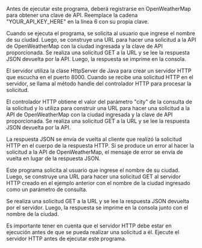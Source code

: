 Antes de ejecutar este programa, deberá registrarse en OpenWeatherMap para obtener una
clave de API. Reemplace la cadena "YOUR_API_KEY_HERE" en la línea 6 con su propia 
clave.

Cuando se ejecuta el programa, se solicita al usuario que ingrese el nombre de su 
ciudad. Luego, se construye una URL para hacer una solicitud a la API de 
OpenWeatherMap con la ciudad ingresada y la clave de API proporcionada. 
Se realiza una solicitud GET a la URL y se lee la respuesta JSON devuelta por la API.
Luego, la respuesta se imprime en la consola.

El servidor utiliza la clase HttpServer de Java para crear un servidor HTTP que 
escucha en el puerto 8000. Cuando se recibe una solicitud HTTP en el servidor, se 
llama al método handle del controlador HTTP para procesar la solicitud.

El controlador HTTP obtiene el valor del parámetro "city" de la consulta de la 
solicitud y lo utiliza para construir una URL para hacer una solicitud a la API de 
OpenWeatherMap con la ciudad ingresada y la clave de API proporcionada. Se realiza 
una solicitud GET a la URL y se lee la respuesta JSON devuelta por la API.

La respuesta JSON se envía de vuelta al cliente que realizó la solicitud HTTP en el 
cuerpo de la respuesta HTTP. Si se produce un error al hacer la solicitud a la API 
de OpenWeatherMap, el mensaje de error se envía de vuelta en lugar de la respuesta 
JSON.

Este programa solicita al usuario que ingrese el nombre de su ciudad. Luego, se 
construye una URL para hacer una solicitud GET al servidor HTTP creado en el 
ejemplo anterior con el nombre de la ciudad ingresado como un parámetro de consulta.

Se realiza una solicitud GET a la URL y se lee la respuesta JSON devuelta por el 
servidor. Luego, la respuesta se imprime en la consola junto con el nombre de la 
ciudad.

Es importante tener en cuenta que el servidor HTTP debe estar en ejecución antes de 
que se pueda realizar una solicitud a él. Ejecute el servidor HTTP antes de ejecutar 
este programa.